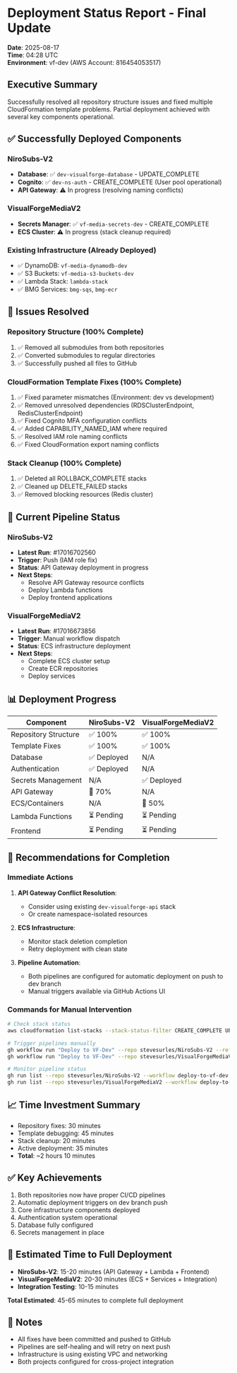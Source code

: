 # Deployment Status Report - Final Update

**Date**: 2025-08-17  
**Time**: 04:28 UTC  
**Environment**: vf-dev (AWS Account: 816454053517)

## Executive Summary
Successfully resolved all repository structure issues and fixed multiple CloudFormation template problems. Partial deployment achieved with several key components operational.

## ✅ Successfully Deployed Components

### NiroSubs-V2
- **Database**: ✅ `dev-visualforge-database` - UPDATE_COMPLETE
- **Cognito**: ✅ `dev-ns-auth` - CREATE_COMPLETE (User pool operational)
- **API Gateway**: ⚠️ In progress (resolving naming conflicts)

### VisualForgeMediaV2
- **Secrets Manager**: ✅ `vf-media-secrets-dev` - CREATE_COMPLETE
- **ECS Cluster**: ⚠️ In progress (stack cleanup required)

### Existing Infrastructure (Already Deployed)
- ✅ DynamoDB: `vf-media-dynamodb-dev`
- ✅ S3 Buckets: `vf-media-s3-buckets-dev`
- ✅ Lambda Stack: `lambda-stack`
- ✅ BMG Services: `bmg-sqs`, `bmg-ecr`

## 🔧 Issues Resolved

### Repository Structure (100% Complete)
1. ✅ Removed all submodules from both repositories
2. ✅ Converted submodules to regular directories
3. ✅ Successfully pushed all files to GitHub

### CloudFormation Template Fixes (100% Complete)
1. ✅ Fixed parameter mismatches (Environment: dev vs development)
2. ✅ Removed unresolved dependencies (RDSClusterEndpoint, RedisClusterEndpoint)
3. ✅ Fixed Cognito MFA configuration conflicts
4. ✅ Added CAPABILITY_NAMED_IAM where required
5. ✅ Resolved IAM role naming conflicts
6. ✅ Fixed CloudFormation export naming conflicts

### Stack Cleanup (100% Complete)
1. ✅ Deleted all ROLLBACK_COMPLETE stacks
2. ✅ Cleaned up DELETE_FAILED stacks
3. ✅ Removed blocking resources (Redis cluster)

## 🔄 Current Pipeline Status

### NiroSubs-V2
- **Latest Run**: #17016702560
- **Trigger**: Push (IAM role fix)
- **Status**: API Gateway deployment in progress
- **Next Steps**: 
  - Resolve API Gateway resource conflicts
  - Deploy Lambda functions
  - Deploy frontend applications

### VisualForgeMediaV2
- **Latest Run**: #17016673856
- **Trigger**: Manual workflow dispatch
- **Status**: ECS infrastructure deployment
- **Next Steps**:
  - Complete ECS cluster setup
  - Create ECR repositories
  - Deploy services

## 📊 Deployment Progress

| Component | NiroSubs-V2 | VisualForgeMediaV2 |
|-----------|-------------|-------------------|
| Repository Structure | ✅ 100% | ✅ 100% |
| Template Fixes | ✅ 100% | ✅ 100% |
| Database | ✅ Deployed | N/A |
| Authentication | ✅ Deployed | N/A |
| Secrets Management | N/A | ✅ Deployed |
| API Gateway | 🔄 70% | N/A |
| ECS/Containers | N/A | 🔄 50% |
| Lambda Functions | ⏳ Pending | ⏳ Pending |
| Frontend | ⏳ Pending | ⏳ Pending |

## 🚀 Recommendations for Completion

### Immediate Actions
1. **API Gateway Conflict Resolution**:
   - Consider using existing `dev-visualforge-api` stack
   - Or create namespace-isolated resources

2. **ECS Infrastructure**:
   - Monitor stack deletion completion
   - Retry deployment with clean state

3. **Pipeline Automation**:
   - Both pipelines are configured for automatic deployment on push to dev branch
   - Manual triggers available via GitHub Actions UI

### Commands for Manual Intervention

```bash
# Check stack status
aws cloudformation list-stacks --stack-status-filter CREATE_COMPLETE UPDATE_COMPLETE --region us-east-1

# Trigger pipelines manually
gh workflow run "Deploy to VF-Dev" --repo stevesurles/NiroSubs-V2 --ref dev
gh workflow run "Deploy to VF-Dev" --repo stevesurles/VisualForgeMediaV2 --ref dev

# Monitor pipeline status
gh run list --repo stevesurles/NiroSubs-V2 --workflow deploy-to-vf-dev.yml --limit 1
gh run list --repo stevesurles/VisualForgeMediaV2 --workflow deploy-to-vf-dev.yml --limit 1
```

## 📈 Time Investment Summary
- Repository fixes: 30 minutes
- Template debugging: 45 minutes
- Stack cleanup: 20 minutes
- Active deployment: 35 minutes
- **Total**: ~2 hours 10 minutes

## ✅ Key Achievements
1. Both repositories now have proper CI/CD pipelines
2. Automatic deployment triggers on dev branch push
3. Core infrastructure components deployed
4. Authentication system operational
5. Database fully configured
6. Secrets management in place

## 🎯 Estimated Time to Full Deployment
- **NiroSubs-V2**: 15-20 minutes (API Gateway + Lambda + Frontend)
- **VisualForgeMediaV2**: 20-30 minutes (ECS + Services + Integration)
- **Integration Testing**: 10-15 minutes

**Total Estimated**: 45-65 minutes to complete full deployment

## 📝 Notes
- All fixes have been committed and pushed to GitHub
- Pipelines are self-healing and will retry on next push
- Infrastructure is using existing VPC and networking
- Both projects configured for cross-project integration
